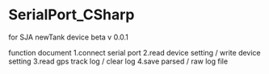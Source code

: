 # SerialPort_CSharp

for SJA newTank device beta v 0.0.1

function document
1.connect serial port
2.read device setting / write device setting
3.read gps track log / clear log
4.save parsed / raw log file
